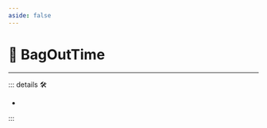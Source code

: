 ```yaml
---
aside: false
---
```

# 💜 <anima>BagOutTime </anima>

---

<!-- =================================================== -->
<!-- =================================================== -->
<!-- =================================================== -->
<!-- =================================================== -->
<!-- =================================================== -->
::: details 🛠

-

:::
